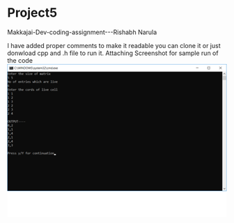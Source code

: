 # Project5
Makkajai-Dev-coding-assignment---Rishabh Narula

I have added proper comments to make it readable you can clone it or just donwload cpp and .h file to run it.
Attaching Screenshot for sample run of the code
![Sample demo](https://github.com/rishabh9044/Project5/blob/master/sample_demo.png)
